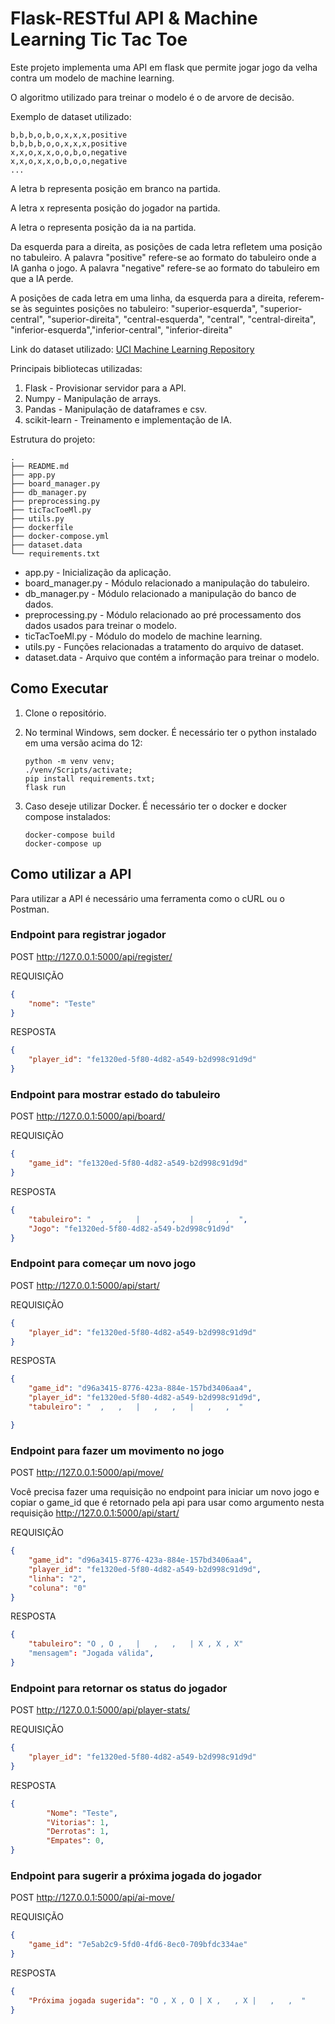 # Flask-RESTful API & Machine Learning Tic Tac Toe

Este projeto implementa uma API em flask que permite jogar jogo da velha contra 
um modelo de machine learning.

O algoritmo utilizado para treinar o modelo é o de arvore de decisão. 

Exemplo de dataset utilizado:
```
b,b,b,o,b,o,x,x,x,positive
b,b,b,b,o,o,x,x,x,positive
x,x,o,x,x,o,o,b,o,negative
x,x,o,x,x,o,b,o,o,negative
...
```

A letra b representa posição em branco na partida.

A letra x representa posição do jogador na partida.

A letra o representa posição da ia na partida.

Da esquerda para a direita, as posições de cada letra refletem uma posição no 
tabuleiro. A palavra "positive" refere-se ao formato do tabuleiro onde a IA 
ganha o jogo. A palavra "negative" refere-se ao formato do tabuleiro em que a IA
perde.

A posições de cada letra em uma linha, da esquerda para a direita, referem-se às
seguintes posições no tabuleiro:
"superior-esquerda", "superior-central", "superior-direita",
"central-esquerda", "central", "central-direita",
"inferior-esquerda","inferior-central", "inferior-direita"

Link do dataset utilizado: [UCI Machine Learning Repository](https://archive.ics.uci.edu/dataset/101/tic+tac+toe+endgame)

Principais bibliotecas utilizadas:
1. Flask - Provisionar servidor para a API.
2. Numpy - Manipulação de arrays.
3. Pandas - Manipulação de dataframes e csv.
4. scikit-learn - Treinamento e implementação de IA.

Estrutura do projeto:
```
.
├── README.md
├── app.py
├── board_manager.py
├── db_manager.py
├── preprocessing.py
├── ticTacToeMl.py
├── utils.py
├── dockerfile
├── docker-compose.yml
├── dataset.data
└── requirements.txt
```

* app.py - Inicialização da aplicação.
* board_manager.py - Módulo  relacionado a manipulação do tabuleiro.
* db_manager.py - Módulo relacionado a manipulação do banco de dados.
* preprocessing.py - Módulo relacionado ao pré processamento dos dados usados para treinar o modelo.
* ticTacToeMl.py - Módulo do modelo de machine learning.
* utils.py - Funções relacionadas a tratamento do arquivo de dataset.
* dataset.data - Arquivo que contém a informação para treinar o modelo.

## Como Executar

1. Clone o repositório.
2. No terminal Windows, sem docker. É necessário ter o python instalado em uma versão acima do 12:
    ```
    python -m venv venv;
    ./venv/Scripts/activate;
    pip install requirements.txt;
    flask run

    ```

3. Caso deseje utilizar Docker. É necessário ter o docker e docker compose instalados:
    ```
    docker-compose build
    docker-compose up
    ```
    
## Como utilizar a API
Para utilizar a API é necessário uma ferramenta como o cURL ou o Postman. 


### Endpoint para registrar jogador
POST http://127.0.0.1:5000/api/register/

REQUISIÇÃO
```json
{
	"nome": "Teste"
}
```
RESPOSTA
```json
{
    "player_id": "fe1320ed-5f80-4d82-a549-b2d998c91d9d"
}
```
### Endpoint para mostrar estado do tabuleiro
POST http://127.0.0.1:5000/api/board/

REQUISIÇÃO
```json
{
	"game_id": "fe1320ed-5f80-4d82-a549-b2d998c91d9d"
}
```
RESPOSTA
```json
{
    "tabuleiro": "  ,   ,   |   ,   ,   |   ,   ,  ",
    "Jogo": "fe1320ed-5f80-4d82-a549-b2d998c91d9d"
}
```
### Endpoint para começar um novo jogo
POST http://127.0.0.1:5000/api/start/

REQUISIÇÃO
```json
{
    "player_id": "fe1320ed-5f80-4d82-a549-b2d998c91d9d"
}
```

RESPOSTA
```json
{
    "game_id": "d96a3415-8776-423a-884e-157bd3406aa4",
    "player_id": "fe1320ed-5f80-4d82-a549-b2d998c91d9d",
    "tabuleiro": "  ,   ,   |   ,   ,   |   ,   ,  "

}
```
### Endpoint para fazer um movimento no jogo
POST http://127.0.0.1:5000/api/move/

Você precisa fazer uma requisição no endpoint para iniciar um novo jogo e copiar o game_id que é retornado pela api para usar como argumento nesta requisição http://127.0.0.1:5000/api/start/


REQUISIÇÃO
```json
{
    "game_id": "d96a3415-8776-423a-884e-157bd3406aa4",
    "player_id": "fe1320ed-5f80-4d82-a549-b2d998c91d9d",
    "linha": "2",
    "coluna": "0"
}
```

RESPOSTA
```json
{
    "tabuleiro": "O , O ,   |   ,   ,   | X , X , X"
    "mensagem": "Jogada válida",
}
```

### Endpoint para retornar os status do jogador
POST http://127.0.0.1:5000/api/player-stats/

REQUISIÇÃO
```json
{
    "player_id": "fe1320ed-5f80-4d82-a549-b2d998c91d9d"
}
```
RESPOSTA
```json
{
        "Nome": "Teste",
        "Vitorias": 1,
        "Derrotas": 1,
        "Empates": 0,
}
```

### Endpoint para sugerir a próxima jogada do jogador
POST http://127.0.0.1:5000/api/ai-move/

REQUISIÇÃO
```json
{
    "game_id": "7e5ab2c9-5fd0-4fd6-8ec0-709bfdc334ae"
}
```
RESPOSTA
```json
{
    "Próxima jogada sugerida": "O , X , O | X ,   , X |   ,   ,  "
}
```


